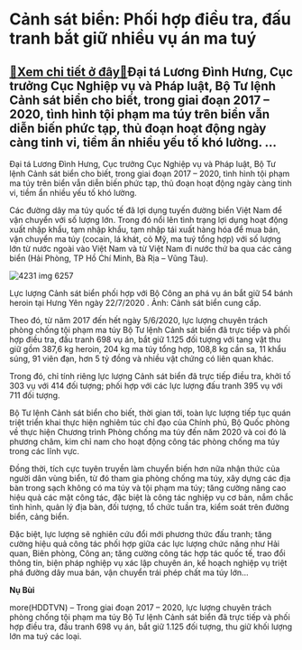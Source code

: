 Cảnh sát biển: Phối hợp điều tra, đấu tranh bắt giữ nhiều vụ án ma tuý
======================================================================

[:gift:Xem chi tiết ở đây:gift:](https://hddtvn.com/canh-sat-bien-phoi-hop-dieu-tra-dau-tranh-bat-giu-nhieu-vu-an-ma-tuy/)Đại tá Lương Đình Hưng, Cục trưởng Cục Nghiệp vụ và Pháp luật, Bộ Tư lệnh Cảnh sát biển cho biết, trong giai đoạn 2017 – 2020, tình hình tội phạm ma túy trên biển vẫn diễn biến phức tạp, thủ đoạn hoạt động ngày càng tinh vi, tiềm ẩn nhiều yếu tố khó lường. …
------------------------------------------------------------------------------------------------------------------------------------------------------------------------------------------------------------------------------------------------------------------


Đại tá Lương Đình Hưng, Cục trưởng Cục Nghiệp vụ và Pháp luật, Bộ Tư lệnh Cảnh sát biển cho biết, trong giai đoạn 2017 – 2020, tình hình tội phạm ma túy trên biển vẫn diễn biến phức tạp, thủ đoạn hoạt động ngày càng tinh vi, tiềm ẩn nhiều yếu tố khó lường.


Các đường dây ma túy quốc tế đã lợi dụng tuyến đường biển Việt Nam để vận chuyển với số lượng lớn. Trong đó nổi lên tình trạng lợi dụng hoạt động xuất nhập khẩu, tạm nhập khẩu, tạm nhập tái xuất hàng hóa để mua bán, vận chuyển ma túy (cocain, lá khát, cỏ Mỹ, ma tuý tổng hợp) với số lượng lớn từ nước ngoài vào Việt Nam và từ Việt Nam đi nước thứ ba qua các cảng biển (Hải Phòng, TP Hồ Chí Minh, Bà Rịa – Vũng Tàu).





![4231 img 6257](https://cmsbhq.haiquanonline.com.vn/stores/news_dataimages/nubt/072020/23/03/in_article/4231_IMG_6257.jpg?rt=20200815082631 "Đối tượng mặc áo màu xanh bị còng tay cùng tang vật khi bị bắt giữ. Ảnh: Cảnh sát biển cung cấp.")


Lực lượng Cảnh sát biển phối hợp với Bộ Công an phá vụ án bắt giữ 54 bánh heroin tại Hưng Yên ngày 22/7/2020 . Ảnh: Cảnh sát biển cung cấp.



Theo đó, từ năm 2017 đến hết ngày 5/6/2020, lực lượng chuyên trách phòng chống tội phạm ma túy Bộ Tư lệnh Cảnh sát biển đã trực tiếp và phối hợp điều tra, đấu tranh 698 vụ án, bắt giữ 1.125 đối tượng với tang vật thu giữ gồm 387,6 kg heroin, 204 kg ma túy tổng hợp, 108,8 kg cần sa, 11 khẩu súng, 91 viên đạn, hơn 5 tỷ đồng và nhiều vật chứng có liên quan khác.


Trong đó, chỉ tính riêng lực lượng Cảnh sát biển đã trực tiếp điều tra, khởi tố 303 vụ với 414 đối tượng; phối hợp với các lực lượng đấu tranh 395 vụ với 711 đối tượng.


Bộ Tư lệnh Cảnh sát biển cho biết, thời gian tới, toàn lực lượng tiếp tục quán triệt triển khai thực hiện nghiêm túc chỉ đạo của Chính phủ, Bộ Quốc phòng về thực hiện Chương trình Phòng chống ma túy đến năm 2020 và coi đó là phương châm, kim chỉ nam cho hoạt động công tác phòng chống ma túy trong các lĩnh vực.


Đồng thời, tích cực tuyên truyền làm chuyển biến hơn nữa nhận thức của người dân vùng biển, từ đó tham gia phòng chống ma túy, xây dựng các địa bàn trong sạch không có ma túy và tội phạm ma túy; tăng cường nâng cao hiệu quả các mặt công tác, đặc biệt là công tác nghiệp vụ cơ bản, nắm chắc tình hình, quản lý địa bàn, đối tượng, tổ chức tuần tra, kiểm soát trên đường biển, cảng biển.


Đặc biệt, lực lượng sẽ nghiên cứu đổi mới phương thức đấu tranh; tăng cường hiệu quả công tác phối hợp giữa các lực lượng chức năng như Hải quan, Biên phòng, Công an; tăng cường công tác hợp tác quốc tế, trao đổi thông tin, biện pháp nghiệp vụ xác lập chuyên án, kế hoạch nghiệp vụ triệt phá đường dây mua bán, vận chuyển trái phép chất ma túy lớn…




**Nụ Bùi**



more(HDDTVN) – Trong giai đoạn 2017 – 2020, lực lượng chuyên trách phòng chống tội phạm ma túy Bộ Tư lệnh Cảnh sát biển đã trực tiếp và phối hợp điều tra, đấu tranh 698 vụ án, bắt giữ 1.125 đối tượng, thu giữ khối lượng lớn ma tuý các loại.

